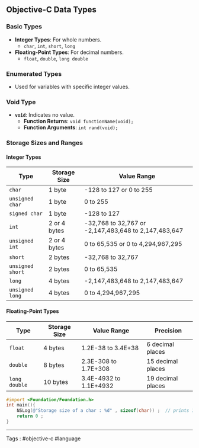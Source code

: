 ## Objective-C Data Types

### Basic Types
- **Integer Types**: For whole numbers.
  - `char`, `int`, `short`, `long`
- **Floating-Point Types**: For decimal numbers.
  - `float`, `double`, `long double`

### Enumerated Types
- Used for variables with specific integer values.

### Void Type
- **`void`**: Indicates no value.
  - **Function Returns**: `void functionName(void);`
  - **Function Arguments**: `int rand(void);`

### Storage Sizes and Ranges

#### Integer Types

| Type             | Storage Size | Value Range                                          |
| ---------------- | ------------ | ---------------------------------------------------- |
| `char`           | 1 byte       | -128 to 127 or 0 to 255                              |
| `unsigned char`  | 1 byte       | 0 to 255                                             |
| `signed char`    | 1 byte       | -128 to 127                                          |
| `int`            | 2 or 4 bytes | -32,768 to 32,767 or -2,147,483,648 to 2,147,483,647 |
| `unsigned int`   | 2 or 4 bytes | 0 to 65,535 or 0 to 4,294,967,295                    |
| `short`          | 2 bytes      | -32,768 to 32,767                                    |
| `unsigned short` | 2 bytes      | 0 to 65,535                                          |
| `long`           | 4 bytes      | -2,147,483,648 to 2,147,483,647                      |
| `unsigned long`  | 4 bytes      | 0 to 4,294,967,295                                   |

#### Floating-Point Types

| Type          | Storage Size | Value Range            | Precision         |
| ------------- | ------------ | ---------------------- | ----------------- |
| `float`       | 4 bytes      | 1.2E-38 to 3.4E+38     | 6 decimal places  |
| `double`      | 8 bytes      | 2.3E-308 to 1.7E+308   | 15 decimal places |
| `long double` | 10 bytes     | 3.4E-4932 to 1.1E+4932 | 19 decimal places |

```objective-c
#import <Foundation/Foundation.h>
int main(){
	NSLog(@"Storage size of a char : %d" , sizeof(char)) ;  // prints 1 
	return 0 ; 
}
```
___

Tags : #objective-c  #language 